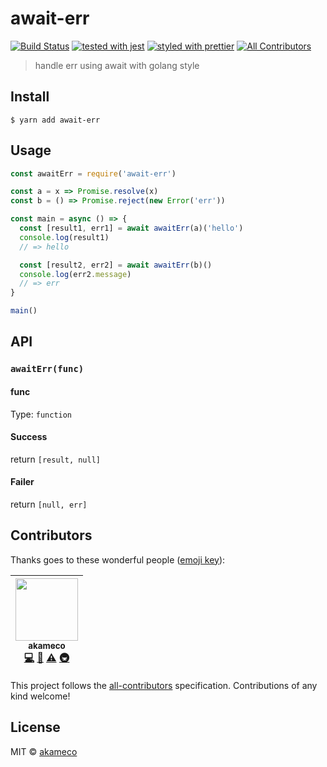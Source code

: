 # await-err

[![Build Status](https://travis-ci.org/akameco/await-err.svg?branch=master)](https://travis-ci.org/akameco/await-err)
[![tested with jest](https://img.shields.io/badge/tested_with-jest-99424f.svg)](https://github.com/facebook/jest)
[![styled with prettier](https://img.shields.io/badge/styled_with-prettier-ff69b4.svg)](https://github.com/prettier/prettier)
[![All Contributors](https://img.shields.io/badge/all_contributors-1-orange.svg?style=flat-square)](#contributors)

> handle err using await with golang style

## Install

```
$ yarn add await-err
```

## Usage

```js
const awaitErr = require('await-err')

const a = x => Promise.resolve(x)
const b = () => Promise.reject(new Error('err'))

const main = async () => {
  const [result1, err1] = await awaitErr(a)('hello')
  console.log(result1)
  // => hello

  const [result2, err2] = await awaitErr(b)()
  console.log(err2.message)
  // => err
}

main()
```

## API

### `awaitErr(func)`

#### func

Type: `function`

#### Success

return `[result, null]`

#### Failer

return `[null, err]`

## Contributors

Thanks goes to these wonderful people ([emoji key](https://github.com/kentcdodds/all-contributors#emoji-key)):

<!-- ALL-CONTRIBUTORS-LIST:START - Do not remove or modify this section -->
<!-- prettier-ignore -->
| [<img src="https://avatars2.githubusercontent.com/u/4002137?v=4" width="100px;"/><br /><sub>akameco</sub>](http://akameco.github.io)<br />[💻](https://github.com/akameco/await-err/commits?author=akameco "Code") [📖](https://github.com/akameco/await-err/commits?author=akameco "Documentation") [⚠️](https://github.com/akameco/await-err/commits?author=akameco "Tests") [🚇](#infra-akameco "Infrastructure (Hosting, Build-Tools, etc)") |
| :---: |

<!-- ALL-CONTRIBUTORS-LIST:END -->

This project follows the [all-contributors](https://github.com/kentcdodds/all-contributors) specification. Contributions of any kind welcome!

## License

MIT © [akameco](http://akameco.github.io)
